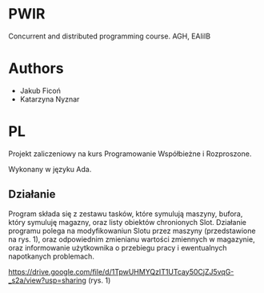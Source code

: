 # PWIR
 Concurrent and distributed programming course. AGH, EAIiIB 

# Authors
* Jakub Ficoń 
* Katarzyna Nyznar

# PL
Projekt zaliczeniowy na kurs Programowanie Współbieżne i Rozproszone.

Wykonany w języku Ada.

## Działanie
Program składa się z zestawu tasków, które symulują maszyny, bufora, który symuluję magazny, oraz listy obiektów chronionych Slot.
Działanie programu polega na modyfikowaniun Slotu przez maszyny (przedstawione na rys. 1), oraz odpowiednim zmienianu wartości zmiennych w magazynie, oraz informowanie użytkownika o przebiegu pracy i ewentualnych napotkanych problemach.

https://drive.google.com/file/d/1TpwUHMYQzIT1UTcay50CjZJ5vqG-_s2a/view?usp=sharing
(rys. 1)
